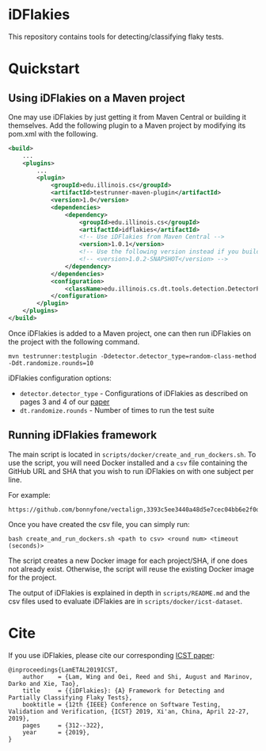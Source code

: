 # iDFlakies

This repository contains tools for detecting/classifying flaky tests.

# Quickstart

## Using iDFlakies on a Maven project

One may use iDFlakies by just getting it from Maven Central or building it themselves.
Add the following plugin to a Maven project by modifying its pom.xml with the following.

```xml
<build>
    ...
    <plugins>
        ...
        <plugin>
            <groupId>edu.illinois.cs</groupId>
            <artifactId>testrunner-maven-plugin</artifactId>
            <version>1.0</version>
            <dependencies>
                <dependency>
                    <groupId>edu.illinois.cs</groupId>
                    <artifactId>idflakies</artifactId>
                    <!-- Use iDFlakies from Maven Central -->
                    <version>1.0.1</version>
                    <!-- Use the following version instead if you build iDFlakies locally and want to use the locally built version. -->
                    <!-- <version>1.0.2-SNAPSHOT</version> -->
                </dependency>
            </dependencies>
            <configuration>
                <className>edu.illinois.cs.dt.tools.detection.DetectorPlugin</className>
            </configuration>
        </plugin>
    </plugins>
</build>
```

Once iDFlakies is added to a Maven project, one can then run iDFlakies on the project with the following command.
```
mvn testrunner:testplugin -Ddetector.detector_type=random-class-method -Ddt.randomize.rounds=10
```

iDFlakies configuration options:
* ```detector.detector_type``` - Configurations of iDFlakies as described on pages 3 and 4 of our [paper](http://winglam2.web.engr.illinois.edu/publications/2019/LamETAL19iDFlakies.pdf)
* ```dt.randomize.rounds``` - Number of times to run the test suite


## Running iDFlakies framework

The main script is located in `scripts/docker/create_and_run_dockers.sh`.
To use the script, you will need Docker installed and a `csv` file containing the GitHub URL and SHA that you wish to run iDFlakies on with one subject per line.

For example:
```
https://github.com/bonnyfone/vectalign,3393c5ee3440a48d5e7cec04bb6e2f0da532ba51
```

Once you have created the csv file, you can simply run:

```
bash create_and_run_dockers.sh <path to csv> <round num> <timeout (seconds)>
```

The script creates a new Docker image for each project/SHA, if one does not already exist.
Otherwise, the script will reuse the existing Docker image for the project.

The output of iDFlakies is explained in depth in `scripts/README.md` and the csv files used to evaluate iDFlakies are in `scripts/docker/icst-dataset`.


# Cite

If you use iDFlakies, please cite our corresponding [ICST paper](http://winglam2.web.engr.illinois.edu/publications/2019/LamETAL19iDFlakies.pdf):
```
@inproceedings{LamETAL2019ICST,
    author    = {Lam, Wing and Oei, Reed and Shi, August and Marinov, Darko and Xie, Tao},
    title     = {{iDFlakies}: {A} Framework for Detecting and Partially Classifying Flaky Tests},
    booktitle = {12th {IEEE} Conference on Software Testing, Validation and Verification, {ICST} 2019, Xi'an, China, April 22-27, 2019},
    pages     = {312--322},
    year      = {2019},
}
```
